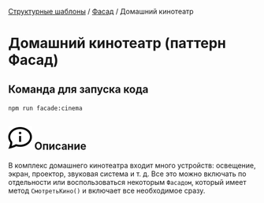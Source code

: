 [Структурные шаблоны](../../#readme) / [Фасад](../#readme) / Домашний кинотеатр

# Домашний кинотеатр (паттерн Фасад)

## Команда для запуска кода

```
npm run facade:cinema
```

## ![](../../../ui/info.svg) Описание

В комплекс домашнего кинотеатра входит много устройств: освещение, экран, проектор, звуковая система и т. д. Все это можно включать по отдельности или воспользоваться некоторым `Фасадом`, который имеет метод `СмотретьКино()` и включает все необходимое сразу.

